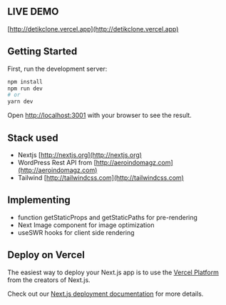 ## LIVE DEMO
[http://detikclone.vercel.app](http://detikclone.vercel.app)

## Getting Started

First, run the development server:

```bash
npm install
npm run dev
# or
yarn dev
```

Open [http://localhost:3001](http://localhost:3001) with your browser to see the result.

## Stack used

- Nextjs [http://nextjs.org](http://nextjs.org)
- WordPress Rest API from [http://aeroindomagz.com](http://aeroindomagz.com)
- Tailwind [http://tailwindcss.com](http://tailwindcss.com)

## Implementing

- function getStaticProps and getStaticPaths for pre-rendering
- Next Image component for image optimization
- useSWR hooks for client side rendering

## Deploy on Vercel

The easiest way to deploy your Next.js app is to use the [Vercel Platform](https://vercel.com/import?utm_medium=default-template&filter=next.js&utm_source=create-next-app&utm_campaign=create-next-app-readme) from the creators of Next.js.

Check out our [Next.js deployment documentation](https://nextjs.org/docs/deployment) for more details.
